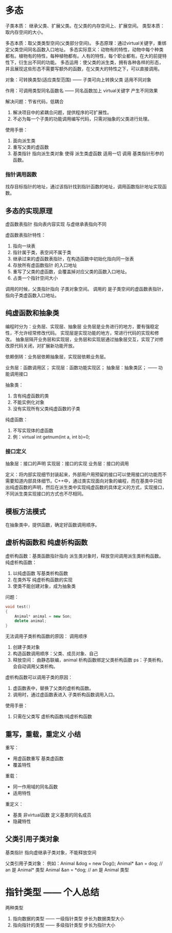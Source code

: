 # 多态
子类本质： 继承父类、扩展父类。在父类的内存空间上、扩展空间。
类型本质：取内存空间的大小。

多态本质：取父类类型空间(父类部分空间)。
多态原理：通过virtual关键字，重绑定父类空间同名函数入口地址。
多态实际意义：动物有的特性，动物中每个种类都有。植物有的特性，每种植物都有。人有的特性，每个职业都有。在大的前提特性下，衍生出不同的功能。
多态运用：使父类的派生类，拥有各种各样的形态，并且展现这些形态不需要写额外的函数，在父类大的特性之下，可以直接调用。



对象：可转换类型(适应类型范围)   ——  子类可向上转换父类
适用不同对象

作用：可调用类型同名函数名     ——    同名函数加上 virtual关键字
产生不同效果



解决问题：节省代码，低耦合
1. 解决项目中的紧耦合问题，提供程序的可扩展性。
2. 不必为每一个子类的功能调用编写代码，只需对抽象的父类进行处理。

使用手册：
1. 面向派生类
2. 重写父类的虚函数
3. 基类指针 指向派生类对象
使得 派生类虚函数 适用一切 调用 基类指针形参的函数。



### 指针调用函数
找存目标指针的地址，通过该指针找到指针函数的地址，调用函数指针地址实现函数。


## 多态的实现原理
虚函数表指针 指向表内容实现
与虚继承表指向不同

虚函数表指针特性：
1. 指向一块表
2. 指针属于类，表空间不属于类
3. 继承过来的虚函数表指针，在构造函数中初始化指向同一张表
4. 存放所有虚函数指针 的入口地址
5. 重写了父类的虚函数，会覆盖掉对应父类的函数入口地址。
6. 占类一个指针空间大小


调用的时候，父类指针指向 子类对象空间。
调用的 是子类空间的虚函数表指针，指向子类虚函数入口地址。




## 纯虚函数和抽象类
编程时分为：业务层、实现层、抽象层
业务层是业务进行的地方，要有强稳定性，不允许经常修改代码。
实现层是实现功能的地方，常进行代码的实现和修改。
抽象层隔开业务层和实现层，业务层和实现层通过抽象层交互，实现了对修改原代码关闭，对扩展新功能开放。

依赖倒转：业务层依赖抽象层，实现层依赖业务层。

业务层：函数调用区；
实现层：函数功能实现区；
抽象层：抽象类区； —— 功能调用接口

抽象类：
1. 含有纯虚函数的类
2. 不能实例化对象
3. 没有实现所有父类纯虚函数的子类

纯虚函数：
1. 不写实现体的虚函数
2. 例：virtual int getnum(int a, int b)=0;


### 接口定义
抽象层：接口的声明
实现层：接口的实现
业务层：接口的调用

定义：将内部实现细节封装起来，外部用户用预留的接口可以使用接口的功能而不需要知道内部具体细节。C++中，通过类实现面向对象的编程，而在基类中只给出纯虚函数的声明，然后在派生类中实现纯虚函数的具体定义的方式，实现接口，不同派生类实现接口的方式也不尽相同。

## 模板方法模式
在抽象类中，提供函数，确定好函数调用顺序。


## 虚析构函数和 纯虚析构函数
虚析构函数：基类函数指针指向 派生类对象时，释放空间调用派生类析构函数。
纯虚析构函数：
1. 以纯虚函数 写基类析构函数
2. 在类外写 纯虚析构函数的实现
3. 使类不能创建对象，成为抽象类


问题：
```cpp
void test()
{
    Animal* animal = new Son;
    delete animal;
}
```
无法调用子类析构函数的原因：
调用顺序
1. 创建子类对象
2. 构造函数调用顺序：父类、成员对象、自己
3. 释放空间： 由静态联编，animal 析构函数绑定父类析构函数
ps：子类析构，会自动调用父类析构。

虚析构函数可以调用子类的原因：
1. 虚函数表中，替换了父类的虚析构函数。
2. 调用时，通过虚函数表进入 子类析构函数调用入口。

使用手册：
1. 只需在父类写 虚析构函数/纯虚析构函数



## 重写，重载，重定义 小结
重写：
- 用虚函数重写 基类虚函数
- 覆盖特性

重载：
- 同一作用域的同名函数
- 适用特性

重定义：
- 基类 非virtual函数 定义基类的同名成员
- 隐藏特性

## 父类引用子类对象
基类指针 指向虚继承子类对象，不能释放空间

父类引用子类对象：
例如：Animal &dog = new Dog();
Animal* &an = dog;  // an 是 Animal* 类型
Animal &an = *dog;  // an 是 Animal 类型

# 指针类型    ——  个人总结
两种类型  
1. 指向数据的类型  ——  一级指针类型   步长为数据类型大小
2. 指向指针的类型  ——  多级指针类型   步长为指针大小